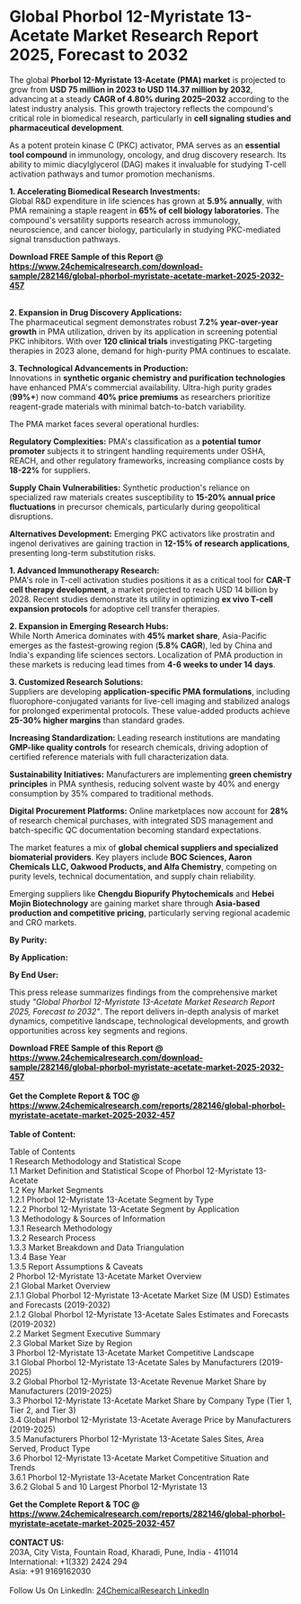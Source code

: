 <h1>Global Phorbol 12-Myristate 13-Acetate Market Research Report 2025, Forecast to 2032</h1><p>The global <strong>Phorbol 12-Myristate 13-Acetate (PMA) market</strong> is projected to grow from <strong>USD 75 million in 2023 to USD 114.37 million by 2032</strong>, advancing at a steady <strong>CAGR of 4.80% during 2025–2032</strong> according to the latest industry analysis. This growth trajectory reflects the compound's critical role in biomedical research, particularly in <strong>cell signaling studies and pharmaceutical development</strong>.</p><p>As a potent protein kinase C (PKC) activator, PMA serves as an <strong>essential tool compound</strong> in immunology, oncology, and drug discovery research. Its ability to mimic diacylglycerol (DAG) makes it invaluable for studying T-cell activation pathways and tumor promotion mechanisms.</p><p><strong>1. Accelerating Biomedical Research Investments:</strong><br>
Global R&amp;D expenditure in life sciences has grown at <strong>5.9% annually</strong>, with PMA remaining a staple reagent in <strong>65% of cell biology laboratories</strong>. The compound's versatility supports research across immunology, neuroscience, and cancer biology, particularly in studying PKC-mediated signal transduction pathways.</p><div><b>Download FREE Sample of this Report @ 
            <a href="https://www.24chemicalresearch.com/download-sample/282146/global-phorbol-myristate-acetate-market-2025-2032-457">
            https://www.24chemicalresearch.com/download-sample/282146/global-phorbol-myristate-acetate-market-2025-2032-457</a></b></div><br><p><strong>2. Expansion in Drug Discovery Applications:</strong><br>
The pharmaceutical segment demonstrates robust <strong>7.2% year-over-year growth</strong> in PMA utilization, driven by its application in screening potential PKC inhibitors. With over <strong>120 clinical trials</strong> investigating PKC-targeting therapies in 2023 alone, demand for high-purity PMA continues to escalate.</p><p><strong>3. Technological Advancements in Production:</strong><br>
Innovations in <strong>synthetic organic chemistry and purification technologies</strong> have enhanced PMA's commercial availability. Ultra-high purity grades (<strong>99%+</strong>) now command <strong>40% price premiums</strong> as researchers prioritize reagent-grade materials with minimal batch-to-batch variability.</p><p>The PMA market faces several operational hurdles:</p><p><strong>Regulatory Complexities:</strong> PMA's classification as a <strong>potential tumor promoter</strong> subjects it to stringent handling requirements under OSHA, REACH, and other regulatory frameworks, increasing compliance costs by <strong>18-22%</strong> for suppliers.</p><p><strong>Supply Chain Vulnerabilities:</strong> Synthetic production's reliance on specialized raw materials creates susceptibility to <strong>15-20% annual price fluctuations</strong> in precursor chemicals, particularly during geopolitical disruptions.</p><p><strong>Alternatives Development:</strong> Emerging PKC activators like prostratin and ingenol derivatives are gaining traction in <strong>12-15% of research applications</strong>, presenting long-term substitution risks.</p><p><strong>1. Advanced Immunotherapy Research:</strong><br>
PMA's role in T-cell activation studies positions it as a critical tool for <strong>CAR-T cell therapy development</strong>, a market projected to reach USD 14 billion by 2028. Recent studies demonstrate its utility in optimizing <strong>ex vivo T-cell expansion protocols</strong> for adoptive cell transfer therapies.</p><p><strong>2. Expansion in Emerging Research Hubs:</strong><br>
While North America dominates with <strong>45% market share</strong>, Asia-Pacific emerges as the fastest-growing region (<strong>5.8% CAGR</strong>), led by China and India's expanding life sciences sectors. Localization of PMA production in these markets is reducing lead times from <strong>4-6 weeks to under 14 days</strong>.</p><p><strong>3. Customized Research Solutions:</strong><br>
Suppliers are developing <strong>application-specific PMA formulations</strong>, including fluorophore-conjugated variants for live-cell imaging and stabilized analogs for prolonged experimental protocols. These value-added products achieve <strong>25-30% higher margins</strong> than standard grades.</p><p><strong>Increasing Standardization:</strong> Leading research institutions are mandating <strong>GMP-like quality controls</strong> for research chemicals, driving adoption of certified reference materials with full characterization data.</p><p><strong>Sustainability Initiatives:</strong> Manufacturers are implementing <strong>green chemistry principles</strong> in PMA synthesis, reducing solvent waste by 40% and energy consumption by 35% compared to traditional methods.</p><p><strong>Digital Procurement Platforms:</strong> Online marketplaces now account for <strong>28%</strong> of research chemical purchases, with integrated SDS management and batch-specific QC documentation becoming standard expectations.</p><p>The market features a mix of <strong>global chemical suppliers and specialized biomaterial providers</strong>. Key players include <strong>BOC Sciences, Aaron Chemicals LLC, Oakwood Products, and Alfa Chemistry</strong>, competing on purity levels, technical documentation, and supply chain reliability.</p><p>Emerging suppliers like <strong>Chengdu Biopurify Phytochemicals</strong> and <strong>Hebei Mojin Biotechnology</strong> are gaining market share through <strong>Asia-based production and competitive pricing</strong>, particularly serving regional academic and CRO markets.</p><p><strong>By Purity:</strong></p><p><strong>By Application:</strong></p><p><strong>By End User:</strong></p><p>This press release summarizes findings from the comprehensive market study <em>"Global Phorbol 12-Myristate 13-Acetate Market Research Report 2025, Forecast to 2032"</em>. The report delivers in-depth analysis of market dynamics, competitive landscape, technological developments, and growth opportunities across key segments and regions.</p><div><b>Download FREE Sample of this Report @ 
            <a href="https://www.24chemicalresearch.com/download-sample/282146/global-phorbol-myristate-acetate-market-2025-2032-457">
            https://www.24chemicalresearch.com/download-sample/282146/global-phorbol-myristate-acetate-market-2025-2032-457</a></b></div><br><div><b>Get the Complete Report & TOC @ 
            <a href="https://www.24chemicalresearch.com/reports/282146/global-phorbol-myristate-acetate-market-2025-2032-457">
            https://www.24chemicalresearch.com/reports/282146/global-phorbol-myristate-acetate-market-2025-2032-457</a></b></div><br>
            <b>Table of Content:</b><p>Table of Contents<br />
1 Research Methodology and Statistical Scope<br />
1.1 Market Definition and Statistical Scope of Phorbol 12-Myristate 13-Acetate<br />
1.2 Key Market Segments<br />
1.2.1 Phorbol 12-Myristate 13-Acetate Segment by Type<br />
1.2.2 Phorbol 12-Myristate 13-Acetate Segment by Application<br />
1.3 Methodology & Sources of Information<br />
1.3.1 Research Methodology<br />
1.3.2 Research Process<br />
1.3.3 Market Breakdown and Data Triangulation<br />
1.3.4 Base Year<br />
1.3.5 Report Assumptions & Caveats<br />
2 Phorbol 12-Myristate 13-Acetate Market Overview<br />
2.1 Global Market Overview<br />
2.1.1 Global Phorbol 12-Myristate 13-Acetate Market Size (M USD) Estimates and Forecasts (2019-2032)<br />
2.1.2 Global Phorbol 12-Myristate 13-Acetate Sales Estimates and Forecasts (2019-2032)<br />
2.2 Market Segment Executive Summary<br />
2.3 Global Market Size by Region<br />
3 Phorbol 12-Myristate 13-Acetate Market Competitive Landscape<br />
3.1 Global Phorbol 12-Myristate 13-Acetate Sales by Manufacturers (2019-2025)<br />
3.2 Global Phorbol 12-Myristate 13-Acetate Revenue Market Share by Manufacturers (2019-2025)<br />
3.3 Phorbol 12-Myristate 13-Acetate Market Share by Company Type (Tier 1, Tier 2, and Tier 3)<br />
3.4 Global Phorbol 12-Myristate 13-Acetate Average Price by Manufacturers (2019-2025)<br />
3.5 Manufacturers Phorbol 12-Myristate 13-Acetate Sales Sites, Area Served, Product Type<br />
3.6 Phorbol 12-Myristate 13-Acetate Market Competitive Situation and Trends<br />
3.6.1 Phorbol 12-Myristate 13-Acetate Market Concentration Rate<br />
3.6.2 Global 5 and 10 Largest Phorbol 12-Myristate 13</p><div><b>Get the Complete Report & TOC @ 
            <a href="https://www.24chemicalresearch.com/reports/282146/global-phorbol-myristate-acetate-market-2025-2032-457">
            https://www.24chemicalresearch.com/reports/282146/global-phorbol-myristate-acetate-market-2025-2032-457</a></b></div><br><b>CONTACT US:</b><br>
            203A, City Vista, Fountain Road, Kharadi, Pune, India - 411014<br>
            International: +1(332) 2424 294<br>
            Asia: +91 9169162030 <br><br>
            Follow Us On LinkedIn: <a href="https://www.linkedin.com/company/24chemicalresearch/">24ChemicalResearch LinkedIn</a>